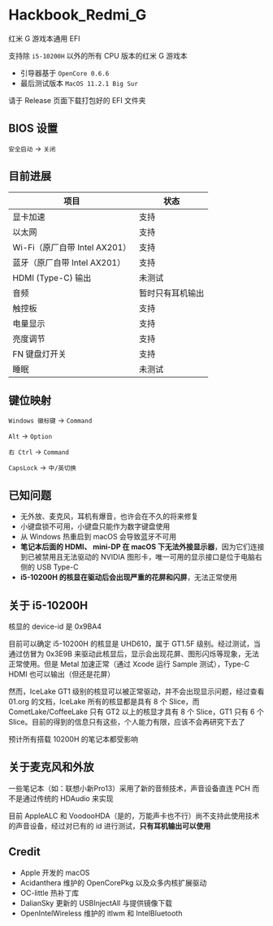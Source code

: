 # Hackbook_Redmi_G

红米 G 游戏本通用 EFI

支持除 `i5-10200H` 以外的所有 CPU 版本的红米 G 游戏本

- 引导器基于 `OpenCore 0.6.6`
- 最后测试版本 `MacOS 11.2.1 Big Sur `

请于 Release 页面下载打包好的 EFI 文件夹

## BIOS 设置

`安全启动` -> `关闭`

## 目前进展

| 项目 | 状态 |
| ---- | ---- |
| 显卡加速 | 支持 |
| 以太网 | 支持 |
| Wi-Fi（原厂自带 Intel AX201） | 支持 |
| 蓝牙（原厂自带 Intel AX201） | 支持 |
| HDMI (Type-C) 输出 | 未测试 |
| 音频 | 暂时只有耳机输出 |
| 触控板 | 支持 |
| 电量显示 | 支持 |
| 亮度调节 | 支持 |
| FN 键盘灯开关 | 支持 |
| 睡眠 | 未测试 |

## 键位映射

`Windows 徽标键` -> `Command`

`Alt` -> `Option`

`右 Ctrl` -> `Command`

`CapsLock` -> `中/英切换`

## 已知问题

- 无外放、麦克风，耳机有爆音，也许会在不久的将来修复
- 小键盘锁不可用，小键盘只能作为数字键盘使用
- 从 Windows 热重启到 macOS 会导致蓝牙不可用
- **笔记本后面的 HDMI、 mini-DP 在 macOS 下无法外接显示器**，因为它们连接到已被禁用且无法驱动的 NVIDIA 图形卡，唯一可用的显示接口是位于电脑右侧的 USB Type-C
- **i5-10200H 的核显在驱动后会出现严重的花屏和闪屏**，无法正常使用

## 关于 i5-10200H

核显的 device-id 是 0x9BA4

目前可以确定 i5-10200H 的核显是 UHD610，属于 GT1.5F 级别。经过测试，当通过仿冒为 0x3E9B 来驱动此核显后，显示会出现花屏、图形闪烁等现象，无法正常使用。但是 Metal 加速正常（通过 Xcode 运行 Sample 测试），Type-C HDMI 也可以输出（但还是花屏）

然而，IceLake GT1 级别的核显可以被正常驱动，并不会出现显示问题，经过查看 01.org 的文档，IceLake 所有的核显都是具有 8 个 Slice，而 CometLake/CoffeeLake 只有 GT2 以上的核显才具有 8 个 Slice，GT1 只有 6 个 Slice。目前的得到的信息只有这些，个人能力有限，应该不会再研究下去了

预计所有搭载 10200H 的笔记本都受影响

## 关于麦克风和外放

一些笔记本（如：联想小新Pro13）采用了新的音频技术，声音设备直连 PCH 而不是通过传统的 HDAudio 来实现

目前 AppleALC 和 VoodooHDA（是的，万能声卡也不行）尚不支持此使用技术的声音设备，经过对已有的 id 进行测试，**只有耳机输出可以使用**

## Credit

- Apple 开发的 macOS
- Acidanthera 维护的 OpenCorePkg 以及众多内核扩展驱动
- OC-little 热补丁库
- DalianSky 更新的 USBInjectAll 与提供镜像下载
- OpenIntelWireless 维护的 itlwm 和 IntelBluetooth
